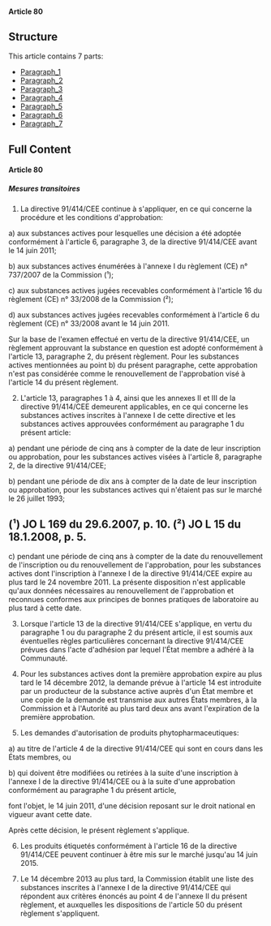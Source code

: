 #### Article 80

## Structure

This article contains 7 parts:

- [Paragraph_1](./Paragraph_1.md)
- [Paragraph_2](./Paragraph_2.md)
- [Paragraph_3](./Paragraph_3.md)
- [Paragraph_4](./Paragraph_4.md)
- [Paragraph_5](./Paragraph_5.md)
- [Paragraph_6](./Paragraph_6.md)
- [Paragraph_7](./Paragraph_7.md)

## Full Content

#### Article 80
##### Mesures transitoires

1. La directive 91/414/CEE continue à s'appliquer, en ce qui concerne la procédure et les conditions d'approbation:

a) aux substances actives pour lesquelles une décision a été adoptée conformément à l'article 6, paragraphe 3, de la directive 91/414/CEE avant le 14 juin 2011;

b) aux substances actives énumérées à l'annexe I du règlement (CE) n° 737/2007 de la Commission (¹);

c) aux substances actives jugées recevables conformément à l'article 16 du règlement (CE) n° 33/2008 de la Commission (²);

d) aux substances actives jugées recevables conformément à l'article 6 du règlement (CE) n° 33/2008 avant le 14 juin 2011.

Sur la base de l'examen effectué en vertu de la directive 91/414/CEE, un règlement approuvant la substance en question est adopté conformément à l'article 13, paragraphe 2, du présent règlement. Pour les substances actives mentionnées au point b) du présent paragraphe, cette approbation n'est pas considérée comme le renouvellement de l'approbation visé à l'article 14 du présent règlement.

2. L'article 13, paragraphes 1 à 4, ainsi que les annexes II et III de la directive 91/414/CEE demeurent applicables, en ce qui concerne les substances actives inscrites à l'annexe I de cette directive et les substances actives approuvées conformément au paragraphe 1 du présent article:

a) pendant une période de cinq ans à compter de la date de leur inscription ou approbation, pour les substances actives visées à l'article 8, paragraphe 2, de la directive 91/414/CEE;

b) pendant une période de dix ans à compter de la date de leur inscription ou approbation, pour les substances actives qui n'étaient pas sur le marché le 26 juillet 1993;

(¹) JO L 169 du 29.6.2007, p. 10.
(²) JO L 15 du 18.1.2008, p. 5.
---


c) pendant une période de cinq ans à compter de la date du renouvellement de l'inscription ou du renouvellement de l'approbation, pour les substances actives dont l'inscription à l'annexe I de la directive 91/414/CEE expire au plus tard le 24 novembre 2011. La présente disposition n'est applicable qu'aux données nécessaires au renouvellement de l'approbation et reconnues conformes aux principes de bonnes pratiques de laboratoire au plus tard à cette date.

3. Lorsque l'article 13 de la directive 91/414/CEE s'applique, en vertu du paragraphe 1 ou du paragraphe 2 du présent article, il est soumis aux éventuelles règles particulières concernant la directive 91/414/CEE prévues dans l'acte d'adhésion par lequel l'État membre a adhéré à la Communauté.

4. Pour les substances actives dont la première approbation expire au plus tard le 14 décembre 2012, la demande prévue à l'article 14 est introduite par un producteur de la substance active auprès d'un État membre et une copie de la demande est transmise aux autres États membres, à la Commission et à l'Autorité au plus tard deux ans avant l'expiration de la première approbation.

5. Les demandes d'autorisation de produits phytopharmaceutiques:

a) au titre de l'article 4 de la directive 91/414/CEE qui sont en cours dans les États membres, ou

b) qui doivent être modifiées ou retirées à la suite d'une inscription à l'annexe I de la directive 91/414/CEE ou à la suite d'une approbation conformément au paragraphe 1 du présent article,

font l'objet, le 14 juin 2011, d'une décision reposant sur le droit national en vigueur avant cette date.

Après cette décision, le présent règlement s'applique.

6. Les produits étiquetés conformément à l'article 16 de la directive 91/414/CEE peuvent continuer à être mis sur le marché jusqu'au 14 juin 2015.

7. Le 14 décembre 2013 au plus tard, la Commission établit une liste des substances inscrites à l'annexe I de la directive 91/414/CEE qui répondent aux critères énoncés au point 4 de l'annexe II du présent règlement, et auxquelles les dispositions de l'article 50 du présent règlement s'appliquent.
